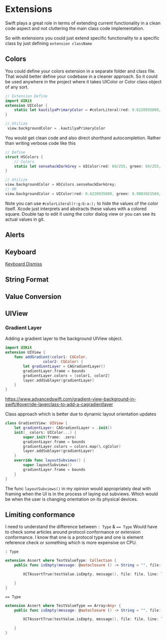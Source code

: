 # Extensions

Swift plays a great role in terms of extending current functionality in a clean code aspect and not cluttering the main class code implementation.

So with extensions you could just extend specific functionality to a specific class by just defining `extension className`

## Colors

You could define your colors extension in a separate folder and class file. That would better define your codebase in a cleaner approach. So it could be used anywhere in the project where it takes UIColor or Color class object of any sort.

```swift
// Extension Define
import UIKit
extension UIColor {
    static let kautilyaPrimaryColor = #colorLiteral(red: 0.6220935889, green: 0.9803921569, blue: 0.3810976606, alpha: 1)
}

// Utilize
 view.backgroundColor = .kautilyaPrimaryColor
```

You would get clean code and also direct shorthand autocompletion. Rather than writing verbose code like this

```swift
// Define
struct HSColors {
    // Colors
    static let sensehackDarkGrey = UIColor(red: 69/255, green: 69/255, blue: 69/255, alpha: 1)
}

// Utilize
view.backgroundColor = HSColors.sensehackDarkGrey;
// OR
view.backgroundColor = UIColor(red: 0.6220935889, green: 0.9803921569, blue: 0.3810976606, alpha: 1);
```

Note you can use `#colorLiteral(r:g:b:a:);` to hide the values of the color itself. Xcode just interprets and abstracts these values with a colored square. Double tap to edit it using the color dialog view or you can see its actual values in git.

## Alerts

## Keyboard

[Keyboard Dismiss](https://stackoverflow.com/questions/11282449/move-uiview-up-when-the-keyboard-appears-in-ios?noredirect=1&lq=1)

## String Format

## Value Conversion


## UIView

### Gradient Layer 

Adding a gradient layer to the background UIView object.
```swift
import UIKit
extension UIView {
	func addGradient(color1: CGColor,
				 color2: CGColor) {
		let gradientLayer = CAGradientLayer()
		gradientLayer.frame = bounds
		gradientLayer.colors = [color1, color2]
		layer.addSublayer(gradientLayer)
	}
}
```
https://www.advancedswift.com/gradient-view-background-in-swift/#override-layerclass-to-add-a-cagradientlayer

Class approach which is better due to dynamic layout orientation updates

```swift
class GradientView: UIView {
    let gradientLayer: CAGradientLayer = .init()
    init(_ colors: UIColor...) {
        super.init(frame: .zero)
        gradientLayer.frame = bounds
        gradientLayer.colors = colors.map(\.cgColor)
        layer.addSublayer(gradientLayer)
    }
    override func layoutSubviews() {
        super.layoutSubviews()
        gradientLayer.frame = bounds
    }
}
```

The func `layoutSubviews()` in my opinion would appropriately deal with framing when the UI is in the process of laying out subviews. Which would be when the user is changing orientation on its physical devices.


## Limiting conformance

I need to understand the difference between `: Type` & `== Type`
Would have to check some articles around protocol conformance or extension conformance. I know that one is a protocol type and one is element reference check or something which is more expensive on CPU.

`: Type` 
```swift
extension Assert where TestValueType: Collection {
    public func isEmpty(message: @autoclosure () -> String = "", file: StaticString = #filePath, line: UInt = #line) {

        XCTAssertTrue(testValue.isEmpty, message(), file: file, line: line)

    }
}
```

`== Type`
```swift
extension Assert where TestValueType == Array<Any> {
    public func isEmpty(message: @autoclosure () -> String = "", file: StaticString = #filePath, line: UInt = #line) {

        XCTAssertTrue(testValue.isEmpty, message(), file: file, line: line)

    }
}
```